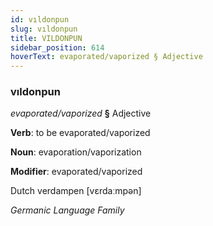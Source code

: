 ```yaml
---
id: vıldonpun
slug: vıldonpun
title: VILDONPUN
sidebar_position: 614
hoverText: evaporated/vaporized § Adjective
---
```


### vıldonpun

*evaporated/vaporized* **§** Adjective

**Verb**: to be evaporated/vaporized

**Noun**: evaporation/vaporization

**Modifier**: evaporated/vaporized

Dutch verdampen [vɛrdaːmpən]

*Germanic Language Family*